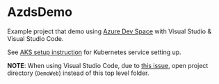 # AzdsDemo
Example project that demo using [Azure Dev Space](https://aka.ms/azuredevspaces) with Visual Studio & Visual Studio Code.

See [AKS setup instruction](setup_scripts/README.md) for Kubernetes service setting up.

**NOTE**: When using Visual Studio Code, due to [this issue](https://github.com/Azure/dev-spaces/issues/269#issuecomment-611823981), open project directory (`DemoWeb`) instead of this top level folder.